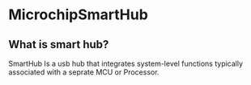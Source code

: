# MicrochipSmartHub


## What is smart hub?

SmartHub Is a usb hub that integrates system-level functions typically associated with a seprate MCU or Processor.